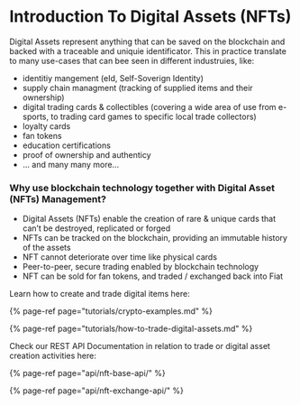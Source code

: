 # Introduction To Digital Assets \(NFTs\)

Digital Assets represent anything that can be saved on the blockchain and backed with a traceable and uniquie identificator. This in practice translate to many use-cases that can bee seen in different industruies, like:

* identitiy mangement  \(eId, Self-Soverign Identity\)
* supply chain managment \(tracking of supplied items and their ownership\)
* digital trading cards & collectibles \(covering a wide area of use from e-sports, to trading card games to specific local trade collectors\)
* loyalty cards
* fan tokens
* education certifications
* proof of ownership and authenticy 
* ... and many many more... 

### Why use blockchain technology together with Digital Asset \(NFTs\) Management? 

* Digital Assets \(NFTs\) enable the creation of rare & unique cards that can’t be destroyed, replicated or forged 
* NFTs can be tracked on the blockchain, providing an immutable history of the assets 
* NFT cannot deteriorate over time like physical cards
* Peer-to-peer, secure trading enabled by blockchain technology 
* NFT can be sold for fan tokens, and traded / exchanged back into Fiat

Learn how to create and trade digital items here:

{% page-ref page="tutorials/crypto-examples.md" %}

{% page-ref page="tutorials/how-to-trade-digital-assets.md" %}

Check our REST API Documentation in relation to trade or digital asset creation activities here:

{% page-ref page="api/nft-base-api/" %}

{% page-ref page="api/nft-exchange-api/" %}







